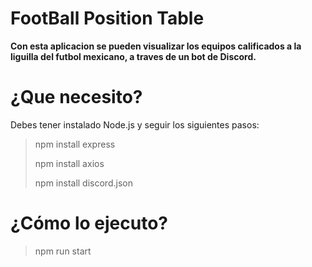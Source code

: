 # FootBall Position Table

<!--- texto en negritas --->
**Con esta aplicacion se pueden visualizar los equipos calificados a la liguilla del futbol mexicano, a traves de un bot de Discord.**

# ¿Que necesito?
Debes tener instalado Node.js y seguir los siguientes pasos:

>npm install express
>
> npm install axios
>
>npm install discord.json

# ¿Cómo lo ejecuto?

> npm run start
